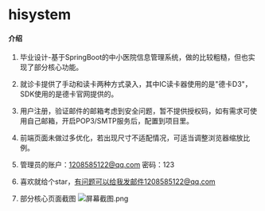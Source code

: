 # hisystem

#### 介绍
1. 毕业设计-基于SpringBoot的中小医院信息管理系统，做的比较粗糙，但也实现了部分核心功能。
2. 就诊卡提供了手动和读卡两种方式录入，其中IC读卡器使用的是"德卡D3"，SDK使用的是德卡官网提供的。
3. 用户注册，验证邮件的邮箱考虑到安全问题，暂不提供授权码，如有需求可使用自己邮箱，开启POP3/SMTP服务后，配置到项目里。
4. 前端页面未做过多优化，若出现尺寸不适配情况，可适当调整浏览器缩放比例。
5. 管理员的账户：1208585122@qq.com 密码：123
6. 喜欢就给个star，有问题可以给我发邮件1208585122@qq.com

7. 部分核心页面截图
![](https://images.gitee.com/uploads/images/2020/0310/162234_b76609c9_2344845.png "屏幕截图.png")

